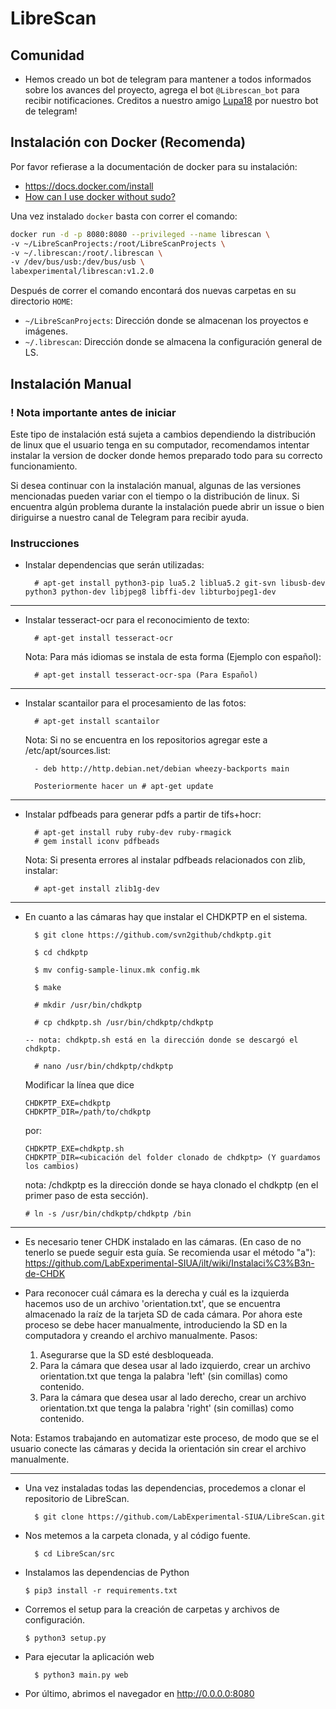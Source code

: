 # LibreScan

## Comunidad
- Hemos creado un bot de telegram para mantener a todos informados sobre los avances del proyecto, agrega el bot `@Librescan_bot` para recibir notificaciones. Creditos a nuestro amigo [Lupa18](https://github.com/lupa18) por nuestro bot de telegram! 

## Instalación con Docker (Recomenda)

Por favor refierase a la documentación de docker para su instalación:
 
- https://docs.docker.com/install
- [How can I use docker without sudo?](https://askubuntu.com/a/477554)

Una vez instalado `docker` basta con correr el comando:

```bash
docker run -d -p 8080:8080 --privileged --name librescan \
-v ~/LibreScanProjects:/root/LibreScanProjects \
-v ~/.librescan:/root/.librescan \
-v /dev/bus/usb:/dev/bus/usb \
labexperimental/librescan:v1.2.0
```

Después de correr el comando encontará dos nuevas carpetas en su directorio `HOME`:

- `~/LibreScanProjects`: Dirección donde se almacenan los proyectos e imágenes.
- `~/.librescan`: Dirección donde se almacena la configuración general de LS.

## Instalación Manual

### ! Nota importante antes de iniciar

Este tipo de instalación está sujeta a cambios dependiendo la distribución de linux que el usuario
tenga en su computador, recomendamos intentar instalar la version de docker donde hemos
preparado todo para su correcto funcionamiento.

Si desea continuar con la instalación manual, algunas de las versiones mencionadas pueden variar
con el tiempo o la distribución de linux. Si encuentra algún problema durante la instalación puede
abrir un issue o bien diriguirse a nuestro canal de Telegram para recibir ayuda.


### Instrucciones

- Instalar dependencias que serán utilizadas:

		# apt-get install python3-pip lua5.2 liblua5.2 git-svn libusb-dev python3 python-dev libjpeg8 libffi-dev libturbojpeg1-dev

--------------------------------------------------------------------------------------------

- Instalar tesseract-ocr para el reconocimiento de texto:

		# apt-get install tesseract-ocr

	Nota: Para más idiomas se instala de esta forma (Ejemplo con español): 

		# apt-get install tesseract-ocr-spa (Para Español) 

--------------------------------------------------------------------------------------------

- Instalar scantailor para el procesamiento de las fotos:

		# apt-get install scantailor
	
	Nota: Si no se encuentra en los repositorios agregar este a /etc/apt/sources.list: 

		- deb http://http.debian.net/debian wheezy-backports main

		Posteriormente hacer un # apt-get update

--------------------------------------------------------------------------------------------

- Instalar pdfbeads para generar pdfs a partir de tifs+hocr:

		# apt-get install ruby ruby-dev ruby-rmagick 
		# gem install iconv pdfbeads

	Nota: Si presenta errores al instalar pdfbeads relacionados con zlib, instalar:

		# apt-get install zlib1g-dev

--------------------------------------------------------------------------------------------
- En cuanto a las cámaras hay que instalar el CHDKPTP en el sistema.

		$ git clone https://github.com/svn2github/chdkptp.git

		$ cd chdkptp

		$ mv config-sample-linux.mk config.mk

		$ make

		# mkdir /usr/bin/chdkptp

		# cp chdkptp.sh /usr/bin/chdkptp/chdkptp

      -- nota: chdkptp.sh está en la dirección donde se descargó el chdkptp.

		# nano /usr/bin/chdkptp/chdkptp

    Modificar la línea que dice
    
      CHDKPTP_EXE=chdkptp
      CHDKPTP_DIR=/path/to/chdkptp
    
    por:
    
      CHDKPTP_EXE=chdkptp.sh
      CHDKPTP_DIR=<ubicación del folder clonado de chdkptp> (Y guardamos los cambios)
    
    nota: <FolderClonado>/chdkptp es la dirección donde se haya clonado el chdkptp (en el primer paso de esta sección). 
    
      # ln -s /usr/bin/chdkptp/chdkptp /bin

--------------------------------------------------------------------------------------------
- Es necesario tener CHDK instalado en las cámaras. (En caso de no tenerlo se puede seguir esta guía. Se recomienda usar el método "a"): 
https://github.com/LabExperimental-SIUA/ilt/wiki/Instalaci%C3%B3n-de-CHDK 

- Para reconocer cuál cámara es la derecha y cuál es la izquierda hacemos uso de un archivo 'orientation.txt', que se encuentra almacenado la raíz de la tarjeta SD de cada cámara. Por ahora este proceso se debe hacer manualmente, introduciendo la SD en la computadora y creando el archivo manualmente. Pasos:
	
	1. Asegurarse que la SD esté desbloqueada.
	2. Para la cámara que desea usar al lado izquierdo, crear un archivo orientation.txt que tenga la palabra 'left' (sin comillas) como contenido.
	3. Para la cámara que desea usar al lado derecho, crear un archivo orientation.txt que tenga la palabra 'right' (sin comillas) como contenido.



Nota: Estamos trabajando en automatizar este proceso, de modo que se el usuario conecte las cámaras y decida la orientación sin crear el archivo manualmente.

--------------------------------------------------------------------------------------------
- Una vez instaladas todas las dependencias, procedemos a clonar el repositorio de LibreScan.

		$ git clone https://github.com/LabExperimental-SIUA/LibreScan.git

- Nos metemos a la carpeta clonada, y al código fuente.

		$ cd LibreScan/src

- Instalamos las dependencias de Python
        
      $ pip3 install -r requirements.txt

- Corremos el setup para la creación de carpetas y archivos de configuración.

      $ python3 setup.py
		
- Para ejecutar la aplicación web

		$ python3 main.py web

- Por último, abrimos el navegador en http://0.0.0.0:8080
